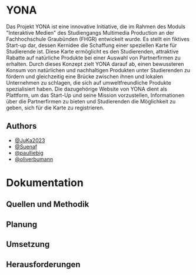 # YONA
Das Projekt YONA ist eine innovative Initiative, die im Rahmen des Moduls "Interaktive Medien" des Studiengangs Multimedia Production an der Fachhochschule Graubünden (FHGR) entwickelt wurde. Es stellt ein fiktives Start-up dar, dessen Kernidee die Schaffung einer speziellen Karte für Studierende ist. Diese Karte ermöglicht es den Studierenden, attraktive Rabatte auf natürliche Produkte bei einer Auswahl von Partnerfirmen zu erhalten. Durch dieses Konzept zielt YONA darauf ab, einen bewussteren Konsum von natürlichen und nachhaltigen Produkten unter Studierenden zu fördern und gleichzeitig eine Brücke zwischen ihnen und lokalen Unternehmen zu schlagen, die sich auf umweltfreundliche Produkte spezialisiert haben. Die dazugehörige Website von YONA dient als Plattform, um das Start-Up und seine Mission vorzustellen, Informationen über die Partnerfirmen zu bieten und Studierenden die Möglichkeit zu geben, sich für die Karte zu registrieren.

## Authors

- [@JuKa2023](https://github.com/JuKa2023)
- [@Suenaf](https://github.com/Suenaf)
- [@paulliebig](https://github.com/paulliebig)
- [@oliverbumann](https://github.com/oliverbumann)

# Dokumentation

## Quellen und Methodik

## Planung

## Umsetzung

## Herausforderungen